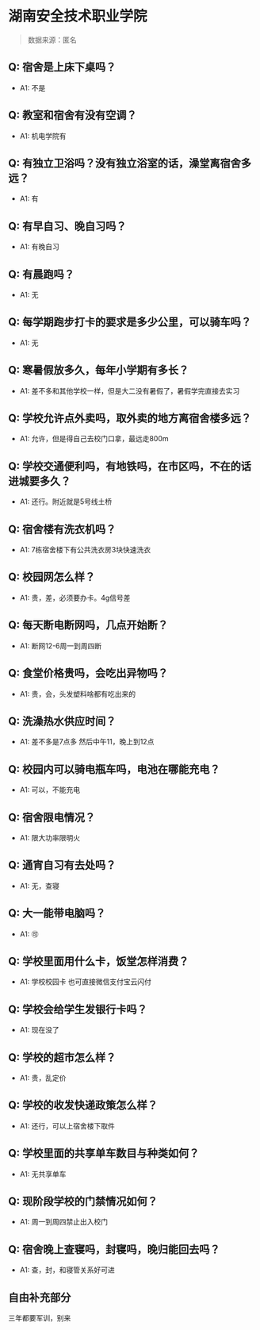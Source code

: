# 湖南安全技术职业学院

> 数据来源：匿名

## Q: 宿舍是上床下桌吗？

- A1: 不是

## Q: 教室和宿舍有没有空调？

- A1: 机电学院有

## Q: 有独立卫浴吗？没有独立浴室的话，澡堂离宿舍多远？

- A1: 有

## Q: 有早自习、晚自习吗？

- A1: 有晚自习

## Q: 有晨跑吗？

- A1: 无

## Q: 每学期跑步打卡的要求是多少公里，可以骑车吗？

- A1: 无

## Q: 寒暑假放多久，每年小学期有多长？

- A1: 差不多和其他学校一样，但是大二没有暑假了，暑假学完直接去实习

## Q: 学校允许点外卖吗，取外卖的地方离宿舍楼多远？

- A1: 允许，但是得自己去校门口拿，最远走800m

## Q: 学校交通便利吗，有地铁吗，在市区吗，不在的话进城要多久？

- A1: 还行。附近就是5号线土桥

## Q: 宿舍楼有洗衣机吗？

- A1: 7栋宿舍楼下有公共洗衣房3块快速洗衣

## Q: 校园网怎么样？

- A1: 贵，差，必须要办卡。4g信号差

## Q: 每天断电断网吗，几点开始断？

- A1: 断网12-6周一到周四断

## Q: 食堂价格贵吗，会吃出异物吗？

- A1: 贵，会，头发塑料啥都有吃出来的

## Q: 洗澡热水供应时间？

- A1: 差不多是7点多 然后中午11，晚上到12点

## Q: 校园内可以骑电瓶车吗，电池在哪能充电？

- A1: 可以，不能充电

## Q: 宿舍限电情况？

- A1: 限大功率限明火

## Q: 通宵自习有去处吗？

- A1: 无，查寝

## Q: 大一能带电脑吗？

- A1: 🉑

## Q: 学校里面用什么卡，饭堂怎样消费？

- A1: 学校校园卡 也可直接微信支付宝云闪付

## Q: 学校会给学生发银行卡吗？

- A1: 现在没了

## Q: 学校的超市怎么样？

- A1: 贵，乱定价

## Q: 学校的收发快递政策怎么样？

- A1: 还行，可以上宿舍楼下取件

## Q: 学校里面的共享单车数目与种类如何？

- A1: 无共享单车

## Q: 现阶段学校的门禁情况如何？

- A1: 周一到周四禁止出入校门

## Q: 宿舍晚上查寝吗，封寝吗，晚归能回去吗？

- A1: 查，封，和寝管关系好可进

## 自由补充部分

三年都要军训，别来